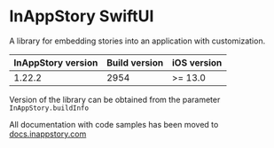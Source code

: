 # InAppStory SwiftUI

A library for embedding stories into an application with customization.

| InAppStory version | Build version | iOS version |
|--------------------|---------------|-------------|
| 1.22.2             | 2954          | >= 13.0     |

Version of the library can be obtained from the parameter `InAppStory.buildInfo`

All documentation with code samples has been moved to [docs.inappstory.com](https://docs.inappstory.com/sdk-guides/ios/how-to-get-started.html)